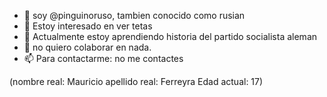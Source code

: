 - 👋 soy @pinguinoruso, tambien conocido como rusian
- 👀 Estoy interesado en ver tetas
- 🌱 Actualmente estoy aprendiendo historia del partido socialista aleman
- 💞️ no quiero colaborar en nada.
- 📫 Para contactarme: no me contactes



(nombre real: Mauricio
apellido real: Ferreyra
Edad actual: 17)
